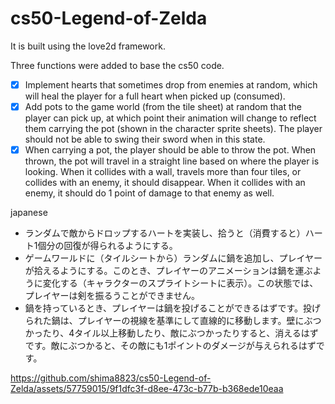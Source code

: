 
# cs50-Legend-of-Zelda

It is built using the love2d framework.

Three functions were added to base the cs50 code.

- [x]  Implement hearts that sometimes drop from enemies at random, which will heal the player for a full heart when picked up (consumed).
- [x]  Add pots to the game world (from the tile sheet) at random that the player can pick up, at which point their animation will change to reflect them carrying the pot (shown in the character sprite sheets). The player should not be able to swing their sword when in this state.
- [x]  When carrying a pot, the player should be able to throw the pot. When thrown, the pot will travel in a straight line based on where the player is looking. When it collides with a wall, travels more than four tiles, or collides with an enemy, it should disappear. When it collides with an enemy, it should do 1 point of damage to that enemy as well.

japanese
- ランダムで敵からドロップするハートを実装し、拾うと（消費すると）ハート1個分の回復が得られるようにする。
- ゲームワールドに（タイルシートから）ランダムに鍋を追加し、プレイヤーが拾えるようにする。このとき、プレイヤーのアニメーションは鍋を運ぶように変化する（キャラクターのスプライトシートに表示）。この状態では、プレイヤーは剣を振るうことができません。
- 鍋を持っているとき、プレイヤーは鍋を投げることができるはずです。投げられた鍋は、プレイヤーの視線を基準にして直線的に移動します。壁にぶつかったり、4タイル以上移動したり、敵にぶつかったりすると、消えるはずです。敵にぶつかると、その敵にも1ポイントのダメージが与えられるはずです。

https://github.com/shima8823/cs50-Legend-of-Zelda/assets/57759015/9f1dfc3f-d8ee-473c-b77b-b368ede10eaa
